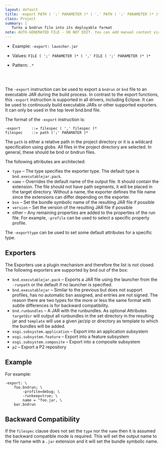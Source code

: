 ```yaml
---
layout: default
title: -export PATH ( ';' PARAMETER )* ( ',' PATH ( ';' PARAMETER )* )*
class: Project
summary: |
   Turns a bndrun file into its deployable format
note: AUTO-GENERATED FILE - DO NOT EDIT. You can add manual content via same filename in ext folder. 
---
```


- Example: `-export: launcher.jar`

- Values: `FILE ( ';' PARAMETER )* ( ',' FILE ( ';' PARAMETER )* )*`

- Pattern: `.*`

<!-- Manual content from: ext/export.md --><br /><br />

The `-export` instruction can be used to export a `bndrun` or `bnd` file to an executable JAR during the build process. In contrast to the export functions, this `-export` instruction is supported in all drivers, including Eclipse. It can be used to continously build executable JARs or other supported exporters. It can only be used in the top level bnd.bnd file.

The format of the `-export` instruction is:

    -export     ::= filespec ( ',' filespec )*
    filespec    ::= path (';' PARAMATER )*

The `path` is either a relative path in the project directory or it is a wildcard specification using globs. All files in the project directory are selected. In general, these should be bnd or bndrun files.

The following attributes are architected:

* `type` – The type specifies the exporter type. The default type is `bnd.executablejar.pack`.
* `name` – Overrides the default name of the output file. It should contain the extension. The file should not have path segments, it will be placed in the target directory. Without a name, the exporter defines the file name since the extensions can differ depending on the exporter.
* `bsn` – Set the bundle symbolic name of the resulting JAR file if possible
* `version` – Set the version of the resulting JAR file if possible
* other – Any remaining properties are added to the properties of the run file. For example, `-profile` can be used to select a specific property profile.

The `-exporttype` can be used to set some default attributes for a specific type.

## Exporters

The Exporters use a plugin mechanism and therefore the list is not closed. The following exporters are supported by bnd out of the box:

* `bnd.executablejar.pack` – Exports a JAR file using the launcher from the `-runpath` or the default if no launcher is specified.
* `bnd.executablejar` – Similar to the previous but does not support profiles, has no automatic bsn assigned, and entries are not signed. The reason there are two types for the more or less the same format with subtle differences is for backward compatibility.
* `bnd.runbundles` – A JAR with the runbundles. As optional Attributes `targetDir` will output all runbundles in the set directory in the resulting jar and `template` will use a given jar/zip or directory as template to which the bundles will be added.
* `osgi.subsystem.application` – Export into an application subsystem
* `osgi.subsystem.feature` – Export into a feature subsystem 
* `osgi.subsystem.composite` – Export into a composite subsystem
* `p2` – Export a P2 repository

## Example

For example:

    -export: \
        foo.bndrun; \
            -profile=debug; \
            -runkeep=true; \
            name = "foo.jar, \
        bar.bndrun

## Backward Compatibility

If the  `filespec` clause does not set the `type` nor the `name` then it is assumed the backward compatible mode is required. This will set the output name to the file name with a `.jar` extension and it will set the bundle symbolic name.
